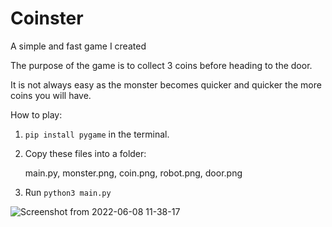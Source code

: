 # Coinster
A simple and fast game I created 

The purpose of the game is to collect 3 coins before heading to the door.

It is not always easy as the monster becomes quicker and quicker the more coins you will have.

How to play:
1. `pip install pygame` in the terminal. 
2. Copy these files into a folder:

    main.py,    monster.png,    coin.png,   robot.png,   door.png  
3. Run `python3 main.py`

![Screenshot from 2022-06-08 11-38-17](https://user-images.githubusercontent.com/67658548/172585649-71f5cf66-0096-4f6f-a748-6457817e7c38.png)
